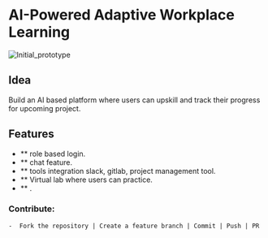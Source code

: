 # AI-Powered Adaptive Workplace Learning

![Initial_prototype](https://github.com/SJMcode/ai-powered-adpative-workplace-learning/blob/main/resources/init_idea.jpg)


## Idea 
Build an AI based platform where users can upskill and track their progress for upcoming project.



## Features  
- ** role based login.  
- ** chat feature.  
- ** tools integration slack, gitlab, project management tool.  
- ** Virtual lab where users can practice.  
- ** .

### Contribute:

    -  Fork the repository | Create a feature branch | Commit | Push | PR
